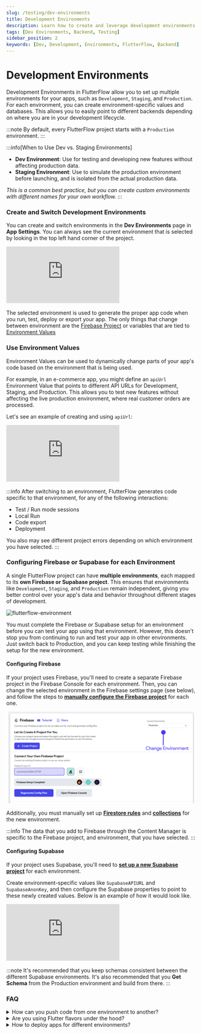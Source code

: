 ```yaml
---
slug: /testing/dev-environments
title: Development Environments
description: Learn how to create and leverage development environments in FlutterFlow.
tags: [Dev Environments, Backend, Testing]
sidebar_position: 2
keywords: [Dev, Development, Environments, FlutterFlow, Backend]
---
```


# Development Environments

Development Environments in FlutterFlow allow you to set up multiple environments for your apps, such as `Development`, `Staging`, and `Production`. For each environment, you can create environment-specific values and databases. This allows you to easily point to different backends depending on where you are in your development lifecycle. 


:::note
By default, every FlutterFlow project starts with a `Production` environment.
:::


:::info[When to Use Dev vs. Staging Environments]
- **Dev Environment**: Use for testing and developing new features without affecting production data.
- **Staging Environment**: Use to simulate the production environment before launching, and is isolated from the actual production data.

*This is a common best practice, but you can create custom environments with different names for your own workflow.*
:::

### Create and Switch Development Environments

You can create and switch environments in the **Dev Environments** page in **App Settings**. You can always see the current environment that is selected by looking in the top left hand corner of the project.

<div style={{
    position: 'relative',
    paddingBottom: 'calc(56.67989417989418% + 41px)', // Keeps the aspect ratio and additional padding
    height: 0,
    width: '100%'}}>
    <iframe 
        src="https://demo.arcade.software/yR8P5pFPOKtuQ0jFSOJ7?embed&show_copy_link=true"
        title="Creating and Switching Development Environments"
        style={{
            position: 'absolute',
            top: 0,
            left: 0,
            width: '100%',
            height: '100%',
            colorScheme: 'light'
        }}
        frameborder="0"
        loading="lazy"
        webkitAllowFullScreen
        mozAllowFullScreen
        allowFullScreen
        allow="clipboard-write">
    </iframe>
</div>
<p></p>

The selected environment is used to generate the proper app code when you run, test, deploy or export your app. The only things that change between environment are the [Firebase Project](#configuring-firebase-or-supabase-for-each-environment) or variables that are tied to [Environment Values](#use-environment-values)


### Use Environment Values
Environment Values can be used to dynamically change parts of your app's code based on the environment that is being used. 

For example, in an e-commerce app, you might define an `apiUrl` Environment Value that points to different API URLs for Development, Staging, and Production. This allows you to test new features without affecting the live production environment, where real customer orders are processed.

Let's see an example of creating and using `apiUrl`:

<div style={{
    position: 'relative',
    paddingBottom: 'calc(56.67989417989418% + 41px)', // Keeps the aspect ratio and additional padding
    height: 0,
    width: '100%'}}>
    <iframe 
        src="https://demo.arcade.software/bAVpkNAanVDlBTyeRwJy?embed&show_copy_link=true"
        title="Creating and Using Environment Values"
        style={{
            position: 'absolute',
            top: 0,
            left: 0,
            width: '100%',
            height: '100%',
            colorScheme: 'light'
        }}
        frameborder="0"
        loading="lazy"
        webkitAllowFullScreen
        mozAllowFullScreen
        allowFullScreen
        allow="clipboard-write">
    </iframe>
</div>
<p></p>

:::info
After switching to an environment, FlutterFlow generates code specific to that environment, for any of the following interactions:
- Test / Run mode sessions
- Local Run
- Code export
- Deployment

You also may see different project errors depending on which environment you have selected.
:::

### Configuring Firebase or Supabase for each Environment
A single FlutterFlow project can have **multiple environments**, each mapped to its **own Firebase or Supabase project**. This ensures that environments like `Development`, `Staging`, and `Production` remain independent, giving you better control over your app's data and behavior throughout different stages of development.

![flutterflow-environment](../imgs/flutterflow-environment-update.avif)

You must complete the Firebase or Supabase setup for an environment before you can test your app using that environment. However, this doesn't stop you from continuing to run and test your app in other environments. Just switch back to Production, and you can keep testing while finishing the setup for the new environment.

#### Configuring Firebase
If your project uses Firebase, you'll need to create a separate Firebase project in the Firebase Console for each environment. Then, you can change the selected environment in the Firebase settings page (see below), and follow the steps to [**manually configure the Firebase project**](../../ff-integrations/firebase/connect-to-firebase-setup.md#connect-an-existing-firebase-project-manually) for each one. 


![firebase-dev-env-config.png](../imgs/firebase-dev-env-config.png)

Additionally, you must manually set up [**Firestore rules**](../../ff-integrations/database/cloud-firestore/firestore-rules.md) and [**collections**](../../ff-integrations/database/cloud-firestore/creating-collections.md) for the new environment.

:::info
The data that you add to Firebase through the Content Manager is specific to the Firebase project, and environment, that you have selected.
:::

#### Configuring Supabase
If your project uses Supabase, you'll need to [**set up a new Supabase project**](../../ff-integrations/supabase/supabase-setup.md) for each environment. 

Create environment-specific values like `SupabaseAPIURL` and `SupabaseAnonKey`, and then configure the Supabase properties to point to these newly created values. Below is an example of how it would look like.

<div style={{
    position: 'relative',
    paddingBottom: 'calc(56.67989417989418% + 41px)', // Keeps the aspect ratio and additional padding
    height: 0,
    width: '100%'}}>
    <iframe 
        src="https://demo.arcade.software/VxEaC6uxhnB4zzluIE9i?embed&show_copy_link=true"
        title=""
        style={{
            position: 'absolute',
            top: 0,
            left: 0,
            width: '100%',
            height: '100%',
            colorScheme: 'light'
        }}
        frameborder="0"
        loading="lazy"
        webkitAllowFullScreen
        mozAllowFullScreen
        allowFullScreen
        allow="clipboard-write">
    </iframe>
</div>
<p></p>

:::note
It's recommended that you keep schemas consistent between the different Supabase environments. It's also recommended that you
**Get Schema** from the Production environment and build from there.
 :::





### FAQ

<details>
<summary>How can you push code from one environment to another?</summary>
<p>
It’s important to note that the **Development Environments** feature in FlutterFlow is primarily designed to configure different backends for testing

If you are building new features, you should consider using [**Branching**](../branching-collaboration/branching.md). You can develop and test new features on a new branch by selecting a development environment. Once tested, you can merge the branch into `main` and switch to the `Production` Environment to go live.
</p>
</details>

<details>
<summary>Are you using Flutter flavors under the hood?</summary>
<p>

No, FlutterFlow does not use Flutter flavors. Instead, it generates code based on the environment selected in FlutterFlow. The environment-specific code is generated and applied for the following actions:

- Test / Run mode sessions
- Local Run
- Code export
- Deployment
</p>
</details>

<details>
<summary>How to deploy apps for different environments?</summary>
<p>
You can configure deployment settings for each environment using the dropdown interface on the deployment page. For mobile, set a new package name, and for web, set a new site URL. Once done, deploy your app as usual. See how to do it in [**detail here**](../publishing/deploy-for-environment.md).
</p>
</details>